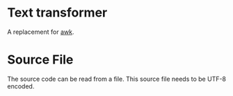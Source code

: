 # Text transformer

A replacement for [awk](https://www.gnu.org/software/gawk/manual/gawk.html).

# Source File

The source code can be read from a file. This source file needs to be UTF-8
encoded.

